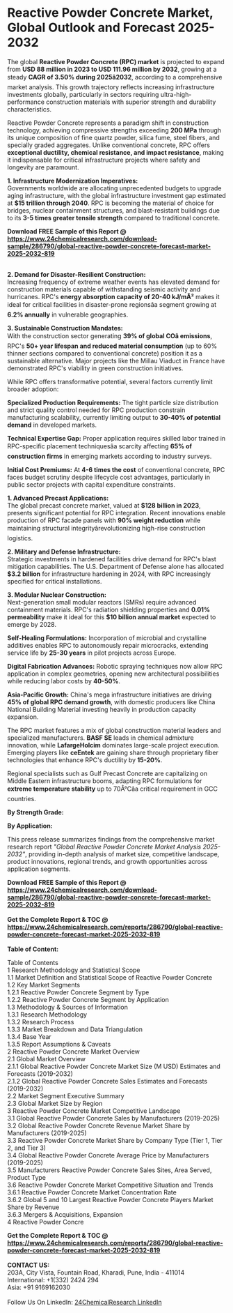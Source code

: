 <h1>Reactive Powder Concrete Market, Global Outlook and Forecast 2025-2032</h1><p>The global <strong>Reactive Powder Concrete (RPC) market</strong> is projected to expand from <strong>USD 88 million in 2023 to USD 111.96 million by 2032</strong>, growing at a steady <strong>CAGR of 3.50% during 2025â2032</strong>, according to a comprehensive market analysis. This growth trajectory reflects increasing infrastructure investments globally, particularly in sectors requiring ultra-high-performance construction materials with superior strength and durability characteristics.</p><p>Reactive Powder Concrete represents a paradigm shift in construction technology, achieving compressive strengths exceeding <strong>200 MPa</strong> through its unique composition of fine quartz powder, silica fume, steel fibers, and specially graded aggregates. Unlike conventional concrete, RPC offers <strong>exceptional ductility, chemical resistance, and impact resistance</strong>, making it indispensable for critical infrastructure projects where safety and longevity are paramount.</p><p><strong>1. Infrastructure Modernization Imperatives:</strong><br>
Governments worldwide are allocating unprecedented budgets to upgrade aging infrastructure, with the global infrastructure investment gap estimated at <strong>$15 trillion through 2040</strong>. RPC is becoming the material of choice for bridges, nuclear containment structures, and blast-resistant buildings due to its <strong>3-5 times greater tensile strength</strong> compared to traditional concrete.</p><div><b>Download FREE Sample of this Report @ 
            <a href="https://www.24chemicalresearch.com/download-sample/286790/global-reactive-powder-concrete-forecast-market-2025-2032-819">
            https://www.24chemicalresearch.com/download-sample/286790/global-reactive-powder-concrete-forecast-market-2025-2032-819</a></b></div><br><p><strong>2. Demand for Disaster-Resilient Construction:</strong><br>
Increasing frequency of extreme weather events has elevated demand for construction materials capable of withstanding seismic activity and hurricanes. RPC's <strong>energy absorption capacity of 20-40 kJ/mÂ²</strong> makes it ideal for critical facilities in disaster-prone regionsâa segment growing at <strong>6.2% annually</strong> in vulnerable geographies.</p><p><strong>3. Sustainable Construction Mandates:</strong><br>
With the construction sector generating <strong>39% of global COâ emissions</strong>, RPC's <strong>50+ year lifespan and reduced material consumption</strong> (up to 60% thinner sections compared to conventional concrete) position it as a sustainable alternative. Major projects like the Millau Viaduct in France have demonstrated RPC's viability in green construction initiatives.</p><p>While RPC offers transformative potential, several factors currently limit broader adoption:</p><p><strong>Specialized Production Requirements:</strong> The tight particle size distribution and strict quality control needed for RPC production constrain manufacturing scalability, currently limiting output to <strong>30-40% of potential demand</strong> in developed markets.</p><p><strong>Technical Expertise Gap:</strong> Proper application requires skilled labor trained in RPC-specific placement techniquesâa scarcity affecting <strong>65% of construction firms</strong> in emerging markets according to industry surveys.</p><p><strong>Initial Cost Premiums:</strong> At <strong>4-6 times the cost</strong> of conventional concrete, RPC faces budget scrutiny despite lifecycle cost advantages, particularly in public sector projects with capital expenditure constraints.</p><p><strong>1. Advanced Precast Applications:</strong><br>
The global precast concrete market, valued at <strong>$128 billion in 2023</strong>, presents significant potential for RPC integration. Recent innovations enable production of RPC facade panels with <strong>90% weight reduction</strong> while maintaining structural integrityârevolutionizing high-rise construction logistics.</p><p><strong>2. Military and Defense Infrastructure:</strong><br>
Strategic investments in hardened facilities drive demand for RPC's blast mitigation capabilities. The U.S. Department of Defense alone has allocated <strong>$3.2 billion</strong> for infrastructure hardening in 2024, with RPC increasingly specified for critical installations.</p><p><strong>3. Modular Nuclear Construction:</strong><br>
Next-generation small modular reactors (SMRs) require advanced containment materials. RPC's radiation shielding properties and <strong>0.01% permeability</strong> make it ideal for this <strong>$10 billion annual market</strong> expected to emerge by 2028.</p><p><strong>Self-Healing Formulations:</strong> Incorporation of microbial and crystalline additives enables RPC to autonomously repair microcracks, extending service life by <strong>25-30 years</strong> in pilot projects across Europe.</p><p><strong>Digital Fabrication Advances:</strong> Robotic spraying techniques now allow RPC application in complex geometries, opening new architectural possibilities while reducing labor costs by <strong>40-50%</strong>.</p><p><strong>Asia-Pacific Growth:</strong> China's mega infrastructure initiatives are driving <strong>45% of global RPC demand growth</strong>, with domestic producers like China National Building Material investing heavily in production capacity expansion.</p><p>The RPC market features a mix of global construction material leaders and specialized manufacturers. <strong>BASF SE</strong> leads in chemical admixture innovation, while <strong>LafargeHolcim</strong> dominates large-scale project execution. Emerging players like <strong>ceEntek</strong> are gaining share through proprietary fiber technologies that enhance RPC's ductility by <strong>15-20%</strong>.</p><p>Regional specialists such as Gulf Precast Concrete are capitalizing on Middle Eastern infrastructure booms, adapting RPC formulations for <strong>extreme temperature stability</strong> up to 70Â°Câa critical requirement in GCC countries.</p><p><strong>By Strength Grade:</strong></p><p><strong>By Application:</strong></p><p>This press release summarizes findings from the comprehensive market research report <em>"Global Reactive Powder Concrete Market Analysis 2025-2032"</em>, providing in-depth analysis of market size, competitive landscape, product innovations, regional trends, and growth opportunities across application segments.</p><div><b>Download FREE Sample of this Report @ 
            <a href="https://www.24chemicalresearch.com/download-sample/286790/global-reactive-powder-concrete-forecast-market-2025-2032-819">
            https://www.24chemicalresearch.com/download-sample/286790/global-reactive-powder-concrete-forecast-market-2025-2032-819</a></b></div><br><div><b>Get the Complete Report & TOC @ 
            <a href="https://www.24chemicalresearch.com/reports/286790/global-reactive-powder-concrete-forecast-market-2025-2032-819">
            https://www.24chemicalresearch.com/reports/286790/global-reactive-powder-concrete-forecast-market-2025-2032-819</a></b></div><br>
            <b>Table of Content:</b><p>Table of Contents<br />
1 Research Methodology and Statistical Scope<br />
1.1 Market Definition and Statistical Scope of Reactive Powder Concrete<br />
1.2 Key Market Segments<br />
1.2.1 Reactive Powder Concrete Segment by Type<br />
1.2.2 Reactive Powder Concrete Segment by Application<br />
1.3 Methodology & Sources of Information<br />
1.3.1 Research Methodology<br />
1.3.2 Research Process<br />
1.3.3 Market Breakdown and Data Triangulation<br />
1.3.4 Base Year<br />
1.3.5 Report Assumptions & Caveats<br />
2 Reactive Powder Concrete Market Overview<br />
2.1 Global Market Overview<br />
2.1.1 Global Reactive Powder Concrete Market Size (M USD) Estimates and Forecasts (2019-2032)<br />
2.1.2 Global Reactive Powder Concrete Sales Estimates and Forecasts (2019-2032)<br />
2.2 Market Segment Executive Summary<br />
2.3 Global Market Size by Region<br />
3 Reactive Powder Concrete Market Competitive Landscape<br />
3.1 Global Reactive Powder Concrete Sales by Manufacturers (2019-2025)<br />
3.2 Global Reactive Powder Concrete Revenue Market Share by Manufacturers (2019-2025)<br />
3.3 Reactive Powder Concrete Market Share by Company Type (Tier 1, Tier 2, and Tier 3)<br />
3.4 Global Reactive Powder Concrete Average Price by Manufacturers (2019-2025)<br />
3.5 Manufacturers Reactive Powder Concrete Sales Sites, Area Served, Product Type<br />
3.6 Reactive Powder Concrete Market Competitive Situation and Trends<br />
3.6.1 Reactive Powder Concrete Market Concentration Rate<br />
3.6.2 Global 5 and 10 Largest Reactive Powder Concrete Players Market Share by Revenue<br />
3.6.3 Mergers & Acquisitions, Expansion<br />
4 Reactive Powder Concre</p><div><b>Get the Complete Report & TOC @ 
            <a href="https://www.24chemicalresearch.com/reports/286790/global-reactive-powder-concrete-forecast-market-2025-2032-819">
            https://www.24chemicalresearch.com/reports/286790/global-reactive-powder-concrete-forecast-market-2025-2032-819</a></b></div><br><b>CONTACT US:</b><br>
            203A, City Vista, Fountain Road, Kharadi, Pune, India - 411014<br>
            International: +1(332) 2424 294<br>
            Asia: +91 9169162030 <br><br>
            Follow Us On LinkedIn: <a href="https://www.linkedin.com/company/24chemicalresearch/">24ChemicalResearch LinkedIn</a>
